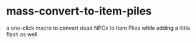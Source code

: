 # mass-convert-to-item-piles
a one-click macro to convert dead NPCs to Item Piles while adding a little flash as well
